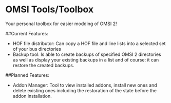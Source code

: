 OMSI Tools/Toolbox
==========

Your personal toolbox for easier modding of OMSI 2!

##Current Features:
* HOF file distributor: Can copy a HOF file and line lists into a selected set of your bus directories
* Backup tool: Is able to create backups of specified OMSI 2 directories as well as display your existing backups in a list and of course: it can restore the created backups.

##Planned Features:
* Addon Manager: Tool to view installed addons, install new ones and delete existing ones including the restoration of the state before the addon installation.

